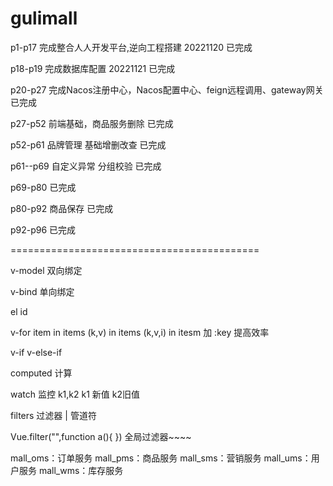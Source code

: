 # gulimall

p1-p17 完成整合人人开发平台,逆向工程搭建 20221120  已完成

p18-p19 完成数据库配置 20221121 已完成

p20-p27 完成Nacos注册中心，Nacos配置中心、feign远程调用、gateway网关 已完成

p27-p52 前端基础，商品服务删除 已完成

p52-p61 品牌管理 基础增删改查 已完成

p61--p69 自定义异常 分组校验 已完成

p69-p80 已完成

p80-p92 商品保存 已完成

p92-p96 已完成

===========================================


v-model 双向绑定

v-bind 单向绑定

el id

v-for item in items (k,v) in items (k,v,i) in itesm 加 :key 提高效率

v-if v-else-if

computed 计算

watch 监控 k1,k2 k1 新值 k2旧值

filters 过滤器 | 管道符


Vue.filter("",function a(){
 })  全局过滤器~~~~


mall_oms：订单服务
mall_pms：商品服务
mall_sms：营销服务
mall_ums：用户服务
mall_wms：库存服务

